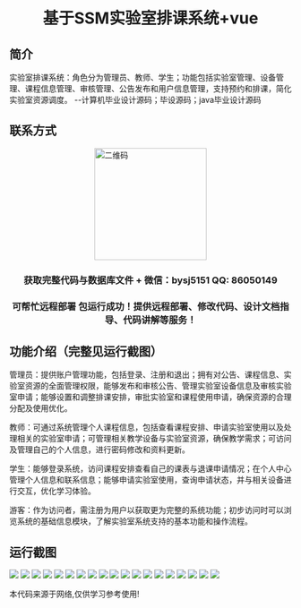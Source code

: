 <p><h1 align="center">基于SSM实验室排课系统+vue</h1></p>

## 简介
实验室排课系统：角色分为管理员、教师、学生；功能包括实验室管理、设备管理、课程信息管理、审核管理、公告发布和用户信息管理，支持预约和排课，简化实验室资源调度。    --计算机毕业设计源码；毕设源码；java毕业设计源码


## 联系方式
<img src="https://bs-1329754181.cos.ap-shanghai.myqcloud.com/wx.jpg" alt="二维码" style="display: block; margin: 0 auto;" width="200px">
<p><h3 align="center">获取完整代码与数据库文件 + 微信：bysj5151 QQ: 86050149</h3></p>
<p><h3 align="center">可帮忙远程部署 包运行成功！提供远程部署、修改代码、设计文档指导、代码讲解等服务！</h3></p>

## 功能介绍（完整见运行截图）
管理员：提供账户管理功能，包括登录、注册和退出；拥有对公告、课程信息、实验室资源的全面管理权限，能够发布和审核公告、管理实验室设备信息及审核实验室申请；能够设置和调整排课安排，审批实验室和课程使用申请，确保资源的合理分配及使用优化。

教师：可通过系统管理个人课程信息，包括查看课程安排、申请实验室使用以及处理相关的实验室申请；可管理相关教学设备与实验室资源，确保教学需求；可访问及管理自己的个人信息，进行密码修改和资料更新。

学生：能够登录系统，访问课程安排查看自己的课表与退课申请情况；在个人中心管理个人信息和联系信息；能够申请实验室使用，查询申请状态，并与相关设备进行交互，优化学习体验。

游客：作为访问者，需注册为用户以获取更为完整的系统功能；初步访问时可以浏览系统的基础信息模块，了解实验室系统支持的基本功能和操作流程。


## 运行截图
![](https://bs-1329754181.cos.ap-shanghai.myqcloud.com/ssm/SchedulingSystem/img/001.jpg)
![](https://bs-1329754181.cos.ap-shanghai.myqcloud.com/ssm/SchedulingSystem/img/002.jpg)
![](https://bs-1329754181.cos.ap-shanghai.myqcloud.com/ssm/SchedulingSystem/img/003.jpg)
![](https://bs-1329754181.cos.ap-shanghai.myqcloud.com/ssm/SchedulingSystem/img/004.jpg)
![](https://bs-1329754181.cos.ap-shanghai.myqcloud.com/ssm/SchedulingSystem/img/005.jpg)
![](https://bs-1329754181.cos.ap-shanghai.myqcloud.com/ssm/SchedulingSystem/img/006.jpg)
![](https://bs-1329754181.cos.ap-shanghai.myqcloud.com/ssm/SchedulingSystem/img/007.jpg)
![](https://bs-1329754181.cos.ap-shanghai.myqcloud.com/ssm/SchedulingSystem/img/008.jpg)
![](https://bs-1329754181.cos.ap-shanghai.myqcloud.com/ssm/SchedulingSystem/img/009.jpg)
![](https://bs-1329754181.cos.ap-shanghai.myqcloud.com/ssm/SchedulingSystem/img/010.jpg)
![](https://bs-1329754181.cos.ap-shanghai.myqcloud.com/ssm/SchedulingSystem/img/011.jpg)
![](https://bs-1329754181.cos.ap-shanghai.myqcloud.com/ssm/SchedulingSystem/img/012.jpg)
![](https://bs-1329754181.cos.ap-shanghai.myqcloud.com/ssm/SchedulingSystem/img/013.jpg)
![](https://bs-1329754181.cos.ap-shanghai.myqcloud.com/ssm/SchedulingSystem/img/014.jpg)
![](https://bs-1329754181.cos.ap-shanghai.myqcloud.com/ssm/SchedulingSystem/img/015.jpg)
![](https://bs-1329754181.cos.ap-shanghai.myqcloud.com/ssm/SchedulingSystem/img/016.jpg)
![](https://bs-1329754181.cos.ap-shanghai.myqcloud.com/ssm/SchedulingSystem/img/017.jpg)
![](https://bs-1329754181.cos.ap-shanghai.myqcloud.com/ssm/SchedulingSystem/img/018.jpg)
![](https://bs-1329754181.cos.ap-shanghai.myqcloud.com/ssm/SchedulingSystem/img/019.jpg)

<p>本代码来源于网络,仅供学习参考使用!</p>
